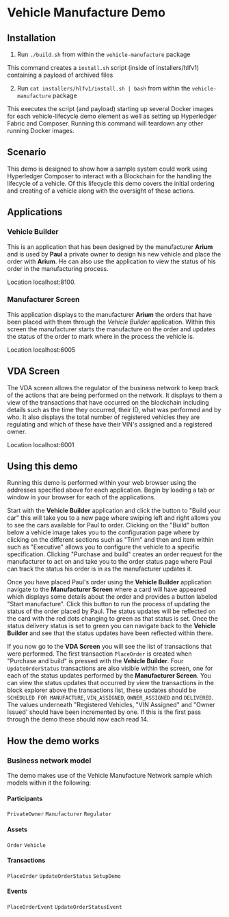 # Vehicle Manufacture Demo

## Installation

1. Run `./build.sh` from within the `vehicle-manufacture` package

This command creates a `install.sh` script (inside of installers/hlfv1) containing a payload of archived files

2. Run `cat installers/hlfv1/install.sh | bash` from within the `vehicle-manufacture` package

This executes the script (and payload) starting up several Docker images for each vehicle-lifecycle demo element as well as setting up Hyperledger Fabric and Composer.
Running this command will teardown any other running Docker images.

## Scenario
This demo is designed to show how a sample system could work using Hyperledger Composer to interact with a Blockchain for the handling the lifecycle of a vehicle. Of this lifecycle this demo covers the initial ordering and creating of a vehicle along with the oversight of these actions.

## Applications

### Vehicle Builder
This is an application that has been designed by the manufacturer **Arium** and is used by **Paul** a private owner to design his new vehicle and place the order with **Arium**. He can also use the application to view the status of his order in the manufacturing process.

Location localhost:8100.

### Manufacturer Screen
This application displays to the manufacturer **Arium** the orders that have been placed with them through the *Vehicle Builder* application. Within this screen the manufacturer starts the manufacture on the order and updates the status of the order to mark where in the process the vehicle is.

Location localhost:6005

## VDA Screen
The VDA screen allows the regulator of the business network to keep track of the actions that are being performed on the network. It displays to them a view of the transactions that have occurred on the blockchain including details such as the time they occurred, their ID, what was performed and by who. It also displays the total number of registered vehicles they are regulating and which of these have their VIN's assigned and a registered owner.

Location localhost:6001

## Using this demo
Running this demo is performed within your web browser using the addresses specified above for each application. Begin by loading a tab or window in your browser for each of the applications.

Start with the **Vehicle Builder** application and click the button to "Build your car" this will take you to a new page where swiping left and right allows you to see the cars available for Paul to order. Clicking on the "Build" button below a vehicle image takes you to the configuration page where by clicking on the different sections such as "Trim" and then and item within such as "Executive" allows you to configure the vehicle to a specific specification. Clicking "Purchase and build" creates an order request for the manufacturer to act on and take you to the order status page where Paul can track the status his order is in as the manufacturer updates it.

Once you have placed Paul's order using the **Vehicle Builder** application navigate to the **Manufacturer Screen** where a card will have appeared which displays some details about the order and provides a button labeled "Start manufacture". Click this button to run the process of updating the status of the order placed by Paul. The status updates will be reflected on the card with the red dots changing to green as that status is set. Once the status delivery status is set to green you can navigate back to the **Vehicle Builder** and see that the status updates have been reflected within there.

If you now go to the **VDA Screen** you will see the list of transactions that were performed. The first transaction `PlaceOrder` is created when "Purchase and build" is pressed with the  **Vehicle Builder**. Four `UpdateOrderStatus` transactions are also visible within the screen, one for each of the status updates performed by the **Manufacturer Screen**. You can view the status updates that occurred by view the transactions in the block explorer above the transactions list, these updates should be `SCHEDULED FOR MANUFACTURE`, `VIN_ASSIGNED`, `OWNER_ASSIGNED` and `DELIVERED`. The values underneath "Registered Vehicles, "VIN Assigned" and "Owner Issued' should have been incremented by one. If this is the first pass through the demo these should now each read 14.

## How the demo works
### Business network model
The demo makes use of the Vehicle Manufacture Network sample which models within it the following:

#### Participants
`PrivateOwner` `Manufacturer` `Regulator`

#### Assets
`Order` `Vehicle`

#### Transactions
`PlaceOrder` `UpdateOrderStatus` `SetupDemo`

#### Events
`PlaceOrderEvent` `UpdateOrderStatusEvent`
